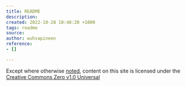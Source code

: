 ```yaml
---
title: README
description: 
created: 2022-10-28 10:48:20 +1000
tags: readme
source: 
author: wuhsapineen
reference:
- []

---
```



<!-- footer -->
Except where otherwise <a href="#">noted</a>, content on this site is licensed under the <a href="https://creativecommons.org/publicdomain/zero/1.0/" target="_blank">Creative Commons Zero v1.0 Universal</a>
<!-- endfooter -->